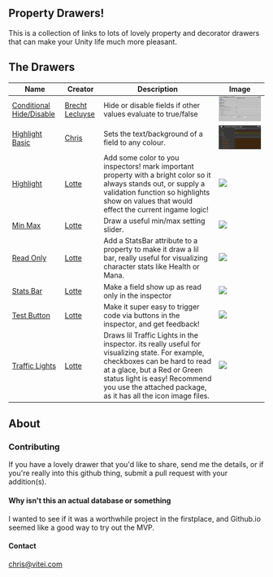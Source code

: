 
## Property Drawers!

This is a collection of links to lots of lovely property and decorator drawers that can make your Unity life much more pleasant.

## The Drawers

Name | Creator | Description | Image 
---|---|---|---
[Conditional Hide/Disable](http://www.brechtos.com/hiding-or-disabling-inspector-properties-using-propertydrawers-within-unity-5/) | [Brecht Lecluyse](http://www.brechtos.com) | Hide or disable fields if other values evaluate to true/false | ![](Images/brechtosConditionalHide.gif)
[Highlight Basic](https://gist.github.com/fishtopher/f0caa8bd2c5cc5ed825c7c348dbe8908) | [Chris](https://github.com/fishtopher/) | Sets the text/background of a field to any colour.  | ![](Images/HighlightPropertyDrawer.png)
[Highlight](https://gist.github.com/fishtopher/f0caa8bd2c5cc5ed825c7c348dbe8908) | [Lotte](https://gist.github.com/LotteMakesStuff/) | Add some color to you inspectors! mark important property with a bright color so it always stands out, or supply a validation function so highlights show on values that would effect the current ingame logic! | ![](https://gist.githubusercontent.com/LotteMakesStuff/2d3c6dc7a913ed118601db95735574de/raw/6d9b508c7baf2269977dc83a9e70d1102425a1f2/demo.gif)
[Min Max](https://gist.github.com/LotteMakesStuff/0de9be35044bab97cbe79b9ced695585) | [Lotte](https://gist.github.com/LotteMakesStuff/) | Draw a useful min/max setting slider.   | ![](-) 
[Read Only](https://gist.github.com/LotteMakesStuff/c0a3b404524be57574ffa5f8270268ea) | [Lotte](https://gist.github.com/LotteMakesStuff/) | Add a StatsBar attribute to a property to make it draw a lil bar, really useful for visualizing character stats like Health or Mana.  | ![](-)
[Stats Bar](https://gist.github.com/LotteMakesStuff/b8853a16de3e680dc1c326fe6f5ebd7e) | [Lotte](https://gist.github.com/LotteMakesStuff/) | Make a field show up as read only in the inspector   | ![](-) 
[Test Button](https://gist.github.com/LotteMakesStuff/dd785ff49b2a5048bb60333a6a125187) | [Lotte](https://gist.github.com/LotteMakesStuff/) | Make it super easy to trigger code via buttons in the inspector, and get feedback! | ![](https://gist.githubusercontent.com/LotteMakesStuff/dd785ff49b2a5048bb60333a6a125187/raw/b3f1633db509027782ac0d626c7db07e76177c08/demo.gif) 
[Traffic Lights](https://gist.github.com/LotteMakesStuff/7fa131b0402ffb50a9e617c0d45ffa59) | [Lotte](https://gist.github.com/LotteMakesStuff/) | Draws lil Traffic Lights in the inspector. its really useful for visualizing state. For example, checkboxes can be hard to read at a glace, but a Red or Green status light is easy! Recommend you use the attached package, as it has all the icon image files.    | ![](https://gist.githubusercontent.com/LotteMakesStuff/7fa131b0402ffb50a9e617c0d45ffa59/raw/f6b0ace6950ae949f25485c7da7d527f40f83020/demo.gif) 
 

## About

### Contributing
If you have a lovely drawer that you'd like to share, send me the details, or if you're really into this github thing, submit a pull request with your addition(s).

#### Why isn't this an actual database or something
I wanted to see if it was a worthwhile project in the firstplace, and Github.io seemed like a good way to try out the MVP.

#### Contact
chris@vitei.com

